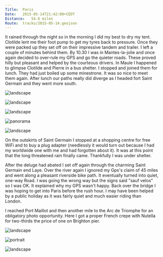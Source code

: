 ```yaml
---
Title:	Paris
Date:	2015-05-14T21:42:00+CEDT
Distance:	54.6 miles
Route:	tracks/2015-05-14.geojson
---
```


It rained through the night so in the morning I did my best to dry my tent. Clotilde lent me their foot pump to get my tyres back to pressure. Once they were packed up they set off on their impressive tandem and trailer. I left a couple of minutes behind them. By 10.30 I was in Mantes-la-jolie and once again decided to over-rule my GPS and go the quieter roads. These proved hilly but pleasant and helped by the courteous drivers. In Maule I happened to glimpse Clotilde and Pierre in a bus shelter. I stopped and joined them for lunch. They had just boiled up some minestrone. It was so nice to meet them again. After lunch our paths really did diverge as I headed fort Saint Germain and they went more south.

![landscape](https://farm1.staticflickr.com/446/19455665431_4d2eac3034_z_d.jpg "Village")

![landscape](https://farm1.staticflickr.com/512/19455673221_e1fda55c9a_z_d.jpg)

![landscape](https://farm1.staticflickr.com/362/18830798453_7b35f9808a_z_d.jpg "Reunited with Clotilde and Pierre for lunch")

![panorama](https://farm8.staticflickr.com/7683/17013926264_3083f358c7.jpg "countryside")

![landscape](https://farm6.staticflickr.com/5350/17636586711_b65e8ed672.jpg "wheat")

On the outskirts of Saint Germain I stopped at a shopping centre for free WiFi and to buy a plug adapter (needlessly it would turn out because I had my worldwide one with me and had forgotten about it). It was at this point that the long threatened rain finally came. Thankfully I was under shelter.

After the deluge had abated I set off again through the charming Saint Germain end Laye. Over the river again I ignored my Gps's claim of 45 miles and went along a pleasant riverside bike path. It eventually turned into quiet, one-way Road. I was going the wrong way but the signs said "sauf velos" so I was OK. It explained why my GPS wasn't happy. Back over the bridge I was hoping to get into Paris before the rush hour. I may have been helped by a public holiday as it was fairly quiet and much easier riding than London.

I reached Port Maillot and then another mile to the Arc de Triomphe for an obligatory photo opportunity. Here I got a proper French crepe with Nutella for two-thirds the price of one on Brighton pier.

![landscape](https://farm1.staticflickr.com/323/19451435975_8b15666b5d_z_d.jpg "Port Maillot")

![portrait](https://farm8.staticflickr.com/7740/17619565296_2cf563377a.jpg "Arrival at the Arc de Triomphe")

![landscape](https://farm1.staticflickr.com/287/19263887588_963ca3e46d_z_d.jpg "Champs Elysse")